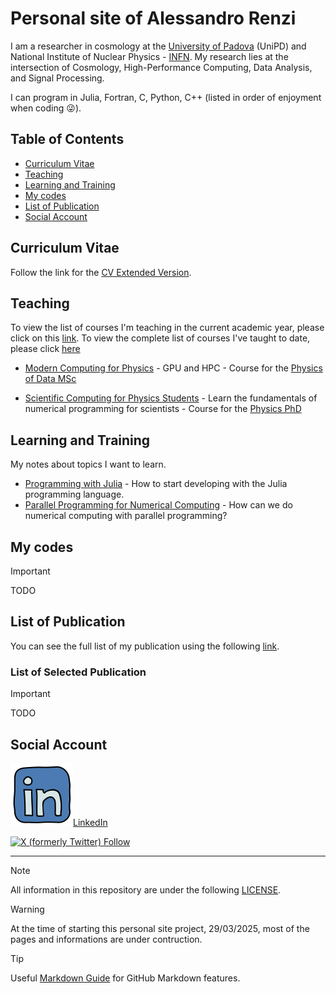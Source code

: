 # Personal site of Alessandro Renzi

I am a researcher in cosmology at the [University of Padova](https://unipd.it/en) (UniPD) and National Institute of Nuclear Physics - [INFN](https://infn.it/en). My research lies at the intersection of Cosmology, High-Performance Computing, Data Analysis, and Signal Processing.

I can program in Julia, Fortran, C, Python, C++ (listed in order of enjoyment when coding :stuck_out_tongue_winking_eye:).

## Table of Contents

- [Curriculum Vitae](#curriculum-vitae)
- [Teaching](#teaching)
- [Learning and Training](#learning-and-training)
- [My codes](#my-codes)
- [List of Publication](#list-of-publication)
- [Social Account](#social-account)

## Curriculum Vitae

Follow the link for the [CV Extended Version](https://unipdit-my.sharepoint.com/:w:/g/personal/alessandro_renzi_unipd_it/EWOdXji9SllAh4bUyg-leHMBBVaOi0xCEnhXu7GmtiEoNA?e=RFgfbU).

## Teaching

To view the list of courses I'm teaching in the current academic year, please click on this [link](https://en.didattica.unipd.it/off/docente/5F749F2E49E4888AE8B2F471823535B3). To view the complete list of courses I've taught to date, please click [here](https://www.unipd.it/en/contatti/rubrica?detail=Y&ruolo=1&checkout=cerca&persona=renzi&key=5F749F2E49E4888AE8B2F471823535B3) 

- [Modern Computing for Physics](./teaching/mc4p/mc4p-index.md) - GPU and HPC - Course for the [Physics of Data MSc](https://www.unipd.it/en/educational-offer/second-cycle-degree/school-of-science?tipo=LM&scuola=SC&ordinamento=2025&key=SC2995)

- [Scientific Computing for Physics Students](./teaching/sc4ps/sc4ps-index.md) - Learn the fundamentals of numerical programming for scientists - Course for the [Physics PhD](https://www.unipd.it/en/phd/physics)

## Learning and Training

My notes about topics I want to learn. 

- [Programming with Julia](./learn/Julia/julia-index.md) - How to start developing with the Julia programming language.
- [Parallel Programming for Numerical Computing](./learn/parallel_programming_for_numerical_computing/pp4nc-index.md) - How can we do numerical computing with parallel programming?

## My codes

> [!IMPORTANT]
> TODO

## List of Publication

You can see the full list of my publication using the following [link](https://ui.adsabs.harvard.edu/search/filter_author_facet_hier_fq_author=OR&filter_author_facet_hier_fq_author=author_facet_hier%3A%221%2FRenzi%2C%20A%2FRenzi%2C%20A%22&filter_author_facet_hier_fq_author=author_facet_hier%3A%221%2FRenzi%2C%20A%2FRenzi%2C%20Alessandro%22&fq=%7B!type%3Daqp%20v%3D%24fq_author%7D&fq_author=(author_facet_hier%3A%221%2FRenzi%2C%20A%2FRenzi%2C%20A%22%20OR%20author_facet_hier%3A%221%2FRenzi%2C%20A%2FRenzi%2C%20Alessandro%22)&p_=0&q=%20author%3A%22renzi%2C%20alessandro%22&sort=date%20desc%2C%20bibcode%20desc).

### List of Selected Publication

> [!IMPORTANT]
> TODO

## Social Account

[![LinkedIn Logo](images/linkedinlogo.png)LinkedIn](https://www.linkedin.com/in/alessandro-renzi/)

[![X (formerly Twitter) Follow](https://img.shields.io/twitter/follow/alexnino82)
](https://x.com/alexnino82)

---

> [!NOTE]
> All information in this repository are under the following [LICENSE](./LICENSE).

> [!WARNING] 
> At the time of starting this personal site project, 29/03/2025, most of the pages and informations are under contruction.

> [!TIP]
> Useful [Markdown Guide](https://docs.github.com/en/get-started/writing-on-github/getting-started-with-writing-and-formatting-on-github/basic-writing-and-formatting-syntax/) for GitHub Markdown features.
